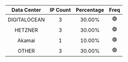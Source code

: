 | Data Center | IP Count | Percentage | Freq |
|:------------:|:--------:|:-----------:|:-----:|
| DIGITALOCEAN | 3 | 30.00% | 🟢 |
| HETZNER | 3 | 30.00% | 🟢 |
| Akamai | 1 | 10.00% | 🟢 |
| OTHER | 3 | 30.00% | 🟢 |